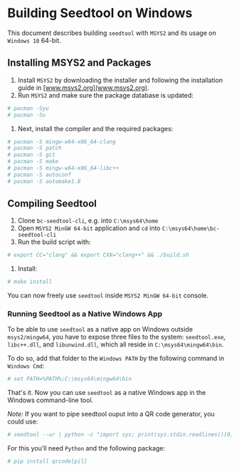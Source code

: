 # Building Seedtool on Windows

This document describes building `seedtool` with `MSYS2` and its usage on `Windows 10` 64-bit.

## Installing MSYS2 and Packages

1. Install `MSYS2` by downloading the installer and following the installation guide in [www.msys2.org](www.msys2.org).
1. Run `MSYS2` and make sure the package database is updated:
```bash
# pacman -Syu
# pacman -Su
```
1. Next, install the compiler and the required packages:
```bash
# pacman -S mingw-w64-x86_64-clang
# pacman -S patch
# pacman -S git
# pacman -S make
# pacman -S mingw-w64-x86_64-libc++
# pacman -S autoconf
# pacman -S automake1.8
```

## Compiling Seedtool

1. Clone `bc-seedtool-cli`, e.g. into `C:\msys64\home`
1. Open `MSYS2 MinGW 64-bit` application and `cd` into `C:\msys64\home\bc-seedtool-cli`
1. Run the build script with:
```bash
# export CC="clang" && export CXX="clang++" && ./build.sh
```
1. Install:
```bash
# make install
```
You can now freely use `seedtool` inside `MSYS2 MinGW 64-bit` console.

### Running Seedtool as a Native Windows App

To be able to use `seedtool` as a native app on Windows outside `msys2/mingw64`, you have to expose three files to the system: `seedtool.exe`, `libc++.dll`, and `libunwind.dll`, which all reside in `C:\msys64\mingw64\bin`. 

To do so, add that folder to the `Windows PATH` by the following command in `Windows Cmd`:
```bash
# set PATH=%PATH%;C:\msys64\mingw64\bin
```
That's it. Now you can use `seedtool` as a native Windows app in the Windows command-line tool.

*Note:* If you want to pipe seedtool ouput into a QR code generator, you could use:

```bash
# seedtool --ur | python -c "import sys; print(sys.stdin.readlines()[0].upper())" | qr > seedqrcode.png
```

For this you'll need `Python` and the following package:

```bash
# pip install qrcode[pil]
```

